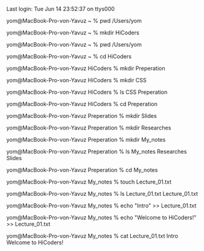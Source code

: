 Last login: Tue Jun 14 23:52:37 on ttys000

yom@MacBook-Pro-von-Yavuz ~ % pwd 
/Users/yom

yom@MacBook-Pro-von-Yavuz ~ % mkdir HiCoders

yom@MacBook-Pro-von-Yavuz ~ % pwd
/Users/yom

yom@MacBook-Pro-von-Yavuz ~ % cd HiCoders 

yom@MacBook-Pro-von-Yavuz HiCoders % mkdir Preperation

yom@MacBook-Pro-von-Yavuz HiCoders % mkdir CSS

yom@MacBook-Pro-von-Yavuz HiCoders % ls
CSS		Preperation

yom@MacBook-Pro-von-Yavuz HiCoders % cd Preperation 

yom@MacBook-Pro-von-Yavuz Preperation % mkdir Slides

yom@MacBook-Pro-von-Yavuz Preperation % mkdir Researches

yom@MacBook-Pro-von-Yavuz Preperation % mkdir My_notes 

yom@MacBook-Pro-von-Yavuz Preperation % ls
My_notes	Researches	Slides

yom@MacBook-Pro-von-Yavuz Preperation % cd My_notes 

yom@MacBook-Pro-von-Yavuz My_notes % touch Lecture_01.txt

yom@MacBook-Pro-von-Yavuz My_notes % ls Lecture_01.txt 
Lecture_01.txt

yom@MacBook-Pro-von-Yavuz My_notes % echo "Intro" >> Lecture_01.txt

yom@MacBook-Pro-von-Yavuz My_notes % echo "Welcome to HiCoders!" >> Lecture_01.txt

yom@MacBook-Pro-von-Yavuz My_notes % cat Lecture_01.txt
Intro
Welcome to HiCoders!
